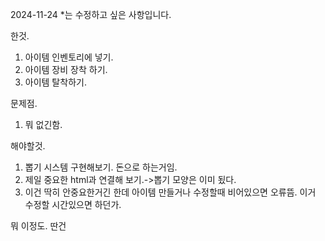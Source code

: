 2024-11-24
*는 수정하고 싶은 사항입니다.

한것.
1. 아이템 인벤토리에 넣기.
2. 아이템 장비 장착 하기.
3. 아이템 탈착하기.

문제점.
1. 뭐 없긴함.


해야할것.
1. 뽑기 시스템 구현해보기. 돈으로 하는거임.
2. 제일 중요한 html과 연결해 보기.->뽑기 모양은 이미 됬다.
3. 이건 딱히 안중요한거긴 한데 아이템 만들거나 수정할때 비어있으면 오류뜸. 이거 수정할 시간있으면 하던가.

뭐 이정도. 딴건
